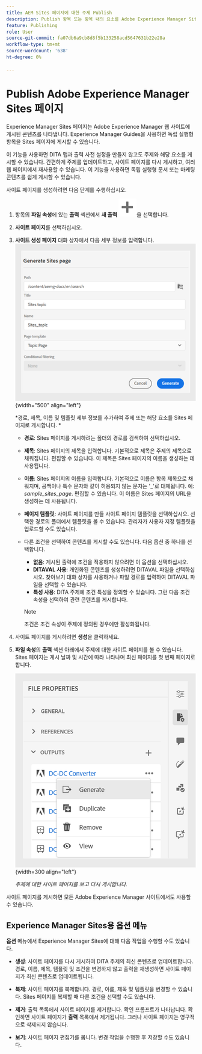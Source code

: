 ```yaml
---
title: AEM Sites 페이지에 대한 주제 Publish
description: Publish 항목 또는 항목 내의 요소를 Adobe Experience Manager Sites 출력으로 출력합니다.  주제에 대한 Experience Manager Sites 페이지 표시를 보고 다시 게시하는 방법을 알아봅니다.
feature: Publishing
role: User
source-git-commit: fa07db6a9cb8d8f5b133258acd5647631b22e28a
workflow-type: tm+mt
source-wordcount: '638'
ht-degree: 0%

---
```


# Publish Adobe Experience Manager Sites 페이지


Experience Manager Sites 페이지는 Adobe Experience Manager 웹 사이트에 게시된 콘텐츠를 나타냅니다. Experience Manager Guides을 사용하면 독립 실행형 항목을 Sites 페이지에 게시할 수 있습니다.

이 기능을 사용하면 DITA 맵과 출력 사전 설정을 만들지 않고도 주제와 해당 요소를 게시할 수 있습니다. 간편하게 주제를 업데이트하고, 사이트 페이지를 다시 게시하고, 여러 웹 페이지에서 재사용할 수 있습니다. 이 기능을 사용하면 독립 실행형 문서 또는 마케팅 콘텐츠를 쉽게 게시할 수 있습니다.





사이트 페이지를 생성하려면 다음 단계를 수행하십시오.




1. 항목의 **파일 속성**&#x200B;에 있는 **출력** 섹션에서 **새 출력** ![새 출력 아이콘](./images/Add_icon.svg)을 선택합니다.
1. **사이트 페이지**&#x200B;를 선택하십시오.


1. **사이트 생성 페이지** 대화 상자에서 다음 세부 정보를 입력합니다.
   ![사이트 생성 페이지에서 경로 및 템플릿 세부 정보 추가](images/aem-sites-page-generate.png){width="500" align="left"}

   *경로, 제목, 이름 및 템플릿 세부 정보를 추가하여 주제 또는 해당 요소를 Sites 페이지로 게시합니다. *

   * **경로**: Sites 페이지를 게시하려는 폴더의 경로를 검색하여 선택하십시오.
   * **제목**: Sites 페이지의 제목을 입력합니다. 기본적으로 제목은 주제의 제목으로 채워집니다. 편집할 수 있습니다. 이 제목은 Sites 페이지의 이름을 생성하는 데 사용됩니다.
   * **이름**: Sites 페이지의 이름을 입력합니다. 기본적으로 이름은 항목 제목으로 채워지며, 공백이나 특수 문자와 같이 허용되지 않는 문자는 &#39;_&#39;로 대체됩니다. 예: *sample_sites_page*. 편집할 수 있습니다. 이 이름은 Sites 페이지의 URL을 생성하는 데 사용됩니다.
   * **페이지 템플릿**: 사이트 페이지를 만들 사이트 페이지 템플릿을 선택하십시오. 선택한 경로의 폴더에서 템플릿을 볼 수 있습니다. 관리자가 사용자 지정 템플릿을 업로드할 수도 있습니다.


   * 다른 조건을 선택하여 콘텐츠를 게시할 수도 있습니다.  다음 옵션 중 하나를 선택합니다.


      * **없음**: 게시된 출력에 조건을 적용하지 않으려면 이 옵션을 선택하십시오.
      * **DITAVAL 사용**: 개인화된 콘텐츠를 생성하려면 DITAVAL 파일을 선택하십시오. 찾아보기 대화 상자를 사용하거나 파일 경로를 입력하여 DITAVAL 파일을 선택할 수 있습니다.
      * **특성 사용**: DITA 주제에 조건 특성을 정의할 수 있습니다. 그런 다음 조건 속성을 선택하여 관련 콘텐츠를 게시합니다.

     >[!NOTE]
     > 
     >조건은 조건 속성이 주제에 정의된 경우에만 활성화됩니다.



1. 사이트 페이지를 게시하려면 **생성**&#x200B;을 클릭하세요.
1. **파일 속성**&#x200B;의 **출력** 섹션 아래에서 주제에 대한 사이트 페이지를 볼 수 있습니다. Sites 페이지는 게시 날짜 및 시간에 따라 나타나며 최신 페이지를 첫 번째 페이지로 합니다.

   ![주제에 대한 사이트 페이지 보기](images/aem-sites-outputs.png){width=300 align=&quot;left&quot;}

   *주제에 대한 사이트 페이지를 보고 다시 게시합니다.*




사이트 페이지를 게시하면 모든 Adobe Experience Manager 사이트에서도 사용할 수 있습니다.


## Experience Manager Sites용 옵션 메뉴

**옵션** 메뉴에서 Experience Manager Sites에 대해 다음 작업을 수행할 수도 있습니다.

* **생성**: 사이트 페이지를 다시 게시하여 DITA 주제의 최신 콘텐츠로 업데이트합니다. 경로, 이름, 제목, 템플릿 및 조건을 변경하지 않고 출력을 재생성하면 사이트 페이지가 최신 콘텐츠로 업데이트됩니다.

* **복제**: 사이트 페이지를 복제합니다. 경로, 이름, 제목 및 템플릿을 변경할 수 있습니다. Sites 페이지를 복제할 때 다른 조건을 선택할 수도 있습니다.

* **제거**: 출력 목록에서 사이트 페이지를 제거합니다. 확인 프롬프트가 나타납니다. 확인하면 사이트 페이지가 **출력** 목록에서 제거됩니다. 그러나 사이트 페이지는 영구적으로 삭제되지 않습니다.

* **보기**: 사이트 페이지 편집기를 봅니다. 변경 작업을 수행한 후 저장할 수도 있습니다.
